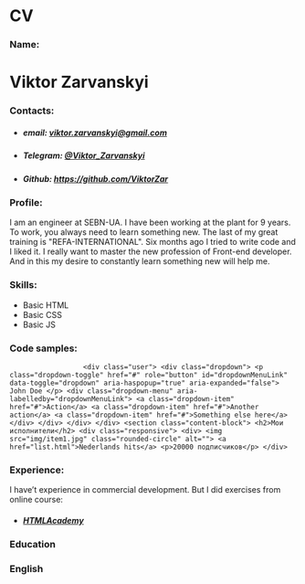 # CV

### Name: 
# Viktor Zarvanskyi

### Contacts:
  * ##### email: viktor.zarvanskyi@gmail.com
  * ##### Telegram: [@Viktor_Zarvanskyi](https://t.me/Viktor_Zarvanskyi)
  * ##### Github: https://github.com/ViktorZar

### Profile:
I am an engineer at SEBN-UA. I have been working at the plant for 9 years. To work, you always need to learn something new. The last of my great training is "REFA-INTERNATIONAL".
Six months ago I tried to write code and I liked it. I really want to master the new profession of Front-end developer. And in this my desire to constantly learn something new will help me.

### Skills:
* Basic HTML
* Basic CSS
* Basic JS

### Code samples:
`                   <div class="user">
                      <div class="dropdown">
                          <p class="dropdown-toggle" href="#" role="button" id="dropdownMenuLink" data-toggle="dropdown" aria-haspopup="true" aria-expanded="false">
                              John Doe
                          </p>
                          <div class="dropdown-menu" aria-labelledby="dropdownMenuLink">
                              <a class="dropdown-item" href="#">Action</a>
                              <a class="dropdown-item" href="#">Another action</a>
                              <a class="dropdown-item" href="#">Something else here</a>
                          </div>
                      </div>
                  </div>
              </div>
          <section class="content-block">
            <h2>Мои исполнители</h2>
            <div class="responsive">
              <div>
                <img src="img/item1.jpg" class="rounded-circle" alt="">
                <a href="list.html">Nederlands hits</a>
                <p>20000 подписчиков</p>
              </div> `


### Experience:
I have’t experience in commercial development. But I did exercises from online course:
* ##### [HTMLAcademy](https://htmlacademy.ru/profile/id1471097)

### Education

### English 

